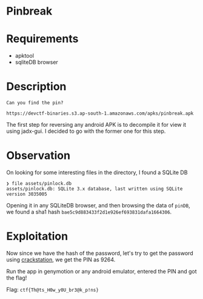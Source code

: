 # Pinbreak

# Requirements

- apktool
- sqliteDB browser

# Description

```
Can you find the pin?

https://devctf-binaries.s3.ap-south-1.amazonaws.com/apks/pinbreak.apk
```

The first step for reversing any android APK is to decompile it for view it using jadx-gui. I decided to go with the former one for this step. 

# Observation

On looking for some interesting files in the directory, I found a SQLite DB

```
❯ file assets/pinlock.db
assets/pinlock.db: SQLite 3.x database, last written using SQLite version 3035005
```

Opening it in any SQLiteDB browser, and then browsing the data of `pinDB`, we found a sha1 hash `bae5c9d883433f2d1e926ef693831dafa1664306`.

# Exploitation

Now since we have the hash of the password, let's try to get the password using [crackstation](https://crackstation.net/), we get the PIN as 9264.

Run the app in genymotion or any android emulator, entered the PIN and got the flag!

Flag: ```ctf{Th@ts_H0w_y0U_br3@k_p!ns}```
